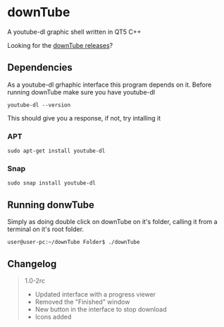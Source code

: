 # downTube

A youtube-dl graphic shell written in QT5 C++

Looking for the [downTube releases](https://github.com/GearFox98/downTube/releases)?

## Dependencies

As a youtube-dl grhaphic interface this program depends on it. Before running downTube make sure you have youtube-dl

    youtube-dl --version

This should give you a response, if not, try intalling it

### APT

    sudo apt-get install youtube-dl

### Snap

    sudo snap install youtube-dl

## Running donwTube

Simply as doing double click on downTube on it's folder, calling it from a terminal on it's root folder.

    user@user-pc:~/downTube Folder$ ./downTube
 
 ## Changelog
 
 >1.0-2rc
 >
 > * Updated interface with a progress viewer
 > * Removed the "Finished" window
 > * New button in the interface to stop download
 > * Icons added
